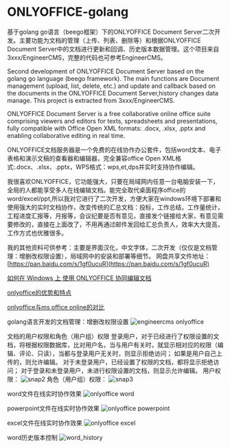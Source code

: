 # ONLYOFFICE-golang
基于golang go语言（beego框架）下的ONLYOFFICE Document Server二次开发。主要功能为文档的管理（上传、列表、删除等）和根据ONLYOFFICE Document Server中的文档进行更新和回调、历史版本数据管理。这个项目来自3xxx/EngineerCMS，完整的代码也可参考EngineerCMS。

Second development of ONLYOFFICE Document Server based on the golang go language (beego framework). The main functions are Document management (upload, list, delete, etc.) and update and callback based on the documents in the ONLYOFFICE Document Server,history changes data manage. This project is extracted from 3xxx/EngineerCMS.

ONLYOFFICE Document Server is a free collaborative online office suite comprising viewers and editors for texts, spreadsheets and presentations, fully compatible with Office Open XML formats: .docx, .xlsx, .pptx and enabling collaborative editing in real time.

ONLYOFFICE文档服务器是一个免费的在线协作办公套件，包括word文本、电子表格和演示文稿的查看器和编辑器，完全兼容office Open XML格式:.docx、.xlsx、.pptx，WPS格式：wps,et,dps并实时支持协作编辑。

我很喜欢ONLYOFFICE，它功能强大，只要在局域网内任意一台电脑安装一下，全局的人都能享受多人在线编辑文档。能完全取代桌面程序office的word/excel/ppt,所以我对它进行了二次开发，方便大家在windows环境下部署和使用强大的实时文档协作，改变传统的汇总文档：投标，工作总结，工作量统计，工程进度汇报等，月报等，会议纪要是否有意见，直接发个链接给大家，有意见需要修改的，直接在上面改了，不用再通过邮件发回给汇总负责人，效率大大提高，工作方式也优雅很多。

我的其他资料可供参考：主要是界面汉化，中文字体，二次开发（仅仅是文档管理：增删改权限设置），局域网中的安装和部署等细节。
网盘共享文件地址：[https://pan.baidu.com/s/1gf0ucuR](https://pan.baidu.com/s/1gf0ucuR)

[如何在 Windows 上 使用 ONLYOFFICE 协同编辑文档](http://blog.csdn.net/hotqin888/article/details/79337881)

[onlyoffice的优势和特点](https://www.onlyoffice.com/document-editor-comparison.aspx)

[onlyoffice与ms office online的对比](https://help.onlyoffice.com/products/files/doceditor.aspx?fileid=4476630&doc=ZEFoK2lNMW1ZQjhRNjNyY2JnWk5MaVAvTUU4dmdhV3ZHWGtOL01GUStydz0_IjQ0NzY2MzAi0&_ga=2.247409280.564294813.1518263805-199484730.1518174023)

golang语言开发的文档管理：增删改权限设置
![engineercms onlyoffice](https://user-images.githubusercontent.com/10678867/38768484-0a55e06e-4027-11e8-9871-fc65e1686408.png)

文档的用户权限和角色（用户组）权限
登录用户，对于已经进行了权限设置的文档，将根据权限数据库，比对用户名，当与用户有关时，就显示相对应的权限（编辑、评论、只读），当都与登录用户无关时，则显示拒绝访问；
如果是用户自己上传的，则允许编辑。
对于未登录用户，已经设置了权限的文档，都将显示拒绝访问；
对于登录和未登录用户，未进行权限设置的文档，则显示允许编辑。
用户权限：
![snap2](https://user-images.githubusercontent.com/10678867/38768561-61f67742-4028-11e8-96f5-9bdc24ca4d71.png)
角色（用户组）权限：
![snap3](https://user-images.githubusercontent.com/10678867/38768560-61b14398-4028-11e8-9c2a-501b5142064f.png)

word文件在线实时协作效果
![onlyoffice word](https://user-images.githubusercontent.com/10678867/36413270-9fc09c00-1658-11e8-817e-3e58021a8253.jpg)

powerpoint文件在线实时协作效果
![onlyoffice powerpoint](https://user-images.githubusercontent.com/10678867/36413278-a61110ee-1658-11e8-9955-14241b8b8bd7.jpg)

excel文件在线实时协作效果
![onlyoffice excel](https://user-images.githubusercontent.com/10678867/36413285-ab0dcd8a-1658-11e8-9a11-4c94709efea8.jpg)

word历史版本控制
![word_history](https://user-images.githubusercontent.com/10678867/37910779-eb9f9c54-3140-11e8-969c-8677abc67dc4.png)

